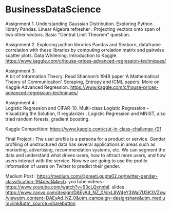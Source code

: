 # BusinessDataScience
Assignment 1. 
Understanding Gaussian Distribution. Exploring Python library Pandas. Linear Algebra refresher : Projecting vectors onto span of two other vectors. Basic "Central Limit Theorem" question.

Assignment 2. 
Exploring python libraries Pandas and Seaborn, dataframe correlation with these libraries by computing orrelation matrix and pairwise scatter plots.
Data Whitening. Introduction to Kaggle. https://www.kaggle.com/c/house-prices-advanced-regression-techniques/

Assignment 3:   
A bit of Information Theory. Read Shannon’s 1948 paper ’A Mathematical Theory of Communication’. Scraping, Entropy and ICML papers. More on Kaggle Advanced Regression. https://www.kaggle.com/c/house-prices-advanced-regression-techniques/

Assignment 4 :  
Logistic Regression and CIFAR-10. Multi-class Logistic Regression – Visualizing the Solution, l1 regularizer . Logistic Regression and MNIST, also tried random forests, gradient boosting.

Kaggle Competition: https://www.kaggle.com/c/ut-in-class-challenge-f21

Final Project : The user profile is a persona for a product or service. Gender profiling of unstructured data has several applications in areas such as marketing, advertising, recommendation systems, etc. We can segment the data and understand what drives users, how to attract more users, and how users interact with the service. Now we are going to use the profile information of users on Twitter to predict their gender.

Medium Post : https://medium.com/@preeti.gupta02.pg/twitter-gender-classification-194deaf44ecb. 
youTube videos : https://www.youtube.com/watch?v=63cLQxnnbiI. 
slides : https://www.canva.com/design/DAEyAd_NZ_0/slxL8W4eY3Wai7U5K3VZxw/viewutm_content=DAEyAd_NZ_0&utm_campaign=designshare&utm_medium=link&utm_source=sharebutton




